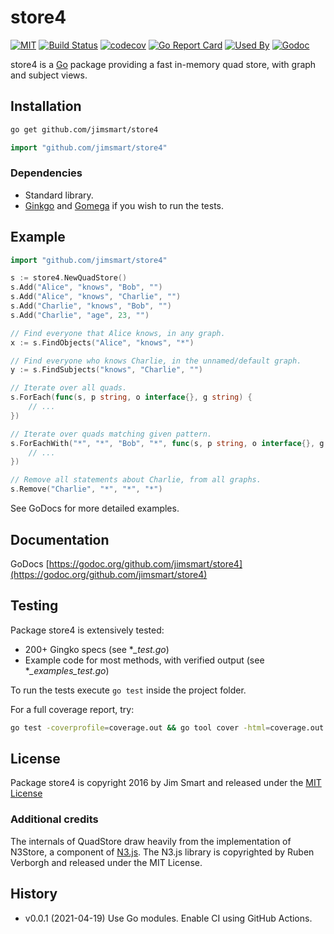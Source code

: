 # store4

[![MIT](https://img.shields.io/badge/license-MIT-blue.svg?style=flat)](LICENSE.md)
[![Build Status](https://github.com/jimsmart/store4/actions/workflows/main.yml/badge.svg)](https://github.com/jimsmart/store4/actions/workflows/main.yml)
[![codecov](https://codecov.io/gh/jimsmart/store4/branch/master/graph/badge.svg)](https://codecov.io/gh/jimsmart/store4)
[![Go Report Card](https://goreportcard.com/badge/github.com/jimsmart/store4)](https://goreportcard.com/report/github.com/jimsmart/store4)
[![Used By](https://img.shields.io/sourcegraph/rrc/github.com/jimsmart/store4.svg)](https://sourcegraph.com/github.com/jimsmart/store4)
[![Godoc](https://img.shields.io/badge/godoc-reference-blue.svg?style=flat)](https://godoc.org/github.com/jimsmart/store4)

store4 is a [Go](https://golang.org) package providing a fast in-memory quad store, with graph and subject views.

## Installation

```bash
go get github.com/jimsmart/store4
```

```go
import "github.com/jimsmart/store4"
```

### Dependencies

- Standard library.
- [Ginkgo](https://onsi.github.io/ginkgo/) and [Gomega](https://onsi.github.io/gomega/) if you wish to run the tests.

## Example

```go
import "github.com/jimsmart/store4"

s := store4.NewQuadStore()
s.Add("Alice", "knows", "Bob", "")
s.Add("Alice", "knows", "Charlie", "")
s.Add("Charlie", "knows", "Bob", "")
s.Add("Charlie", "age", 23, "")

// Find everyone that Alice knows, in any graph.
x := s.FindObjects("Alice", "knows", "*")

// Find everyone who knows Charlie, in the unnamed/default graph.
y := s.FindSubjects("knows", "Charlie", "")

// Iterate over all quads.
s.ForEach(func(s, p string, o interface{}, g string) {
    // ...
})

// Iterate over quads matching given pattern.
s.ForEachWith("*", "*", "Bob", "*", func(s, p string, o interface{}, g string) {
    // ...
})

// Remove all statements about Charlie, from all graphs.
s.Remove("Charlie", "*", "*", "*")
```

See GoDocs for more detailed examples.

## Documentation

GoDocs [https://godoc.org/github.com/jimsmart/store4](https://godoc.org/github.com/jimsmart/store4)

## Testing

Package store4 is extensively tested:

- 200+ Gingko specs (see **_test.go*)
- Example code for most methods, with verified output (see **_examples_test.go*)

To run the tests execute `go test` inside the project folder.

For a full coverage report, try:

```bash
go test -coverprofile=coverage.out && go tool cover -html=coverage.out
```

## License

Package store4 is copyright 2016 by Jim Smart and released under the [MIT License](LICENSE.md)

### Additional credits

The internals of QuadStore draw heavily from the implementation of N3Store, a component of [N3.js](https://github.com/RubenVerborgh/N3.js). The N3.js library is copyrighted by Ruben Verborgh and released under the MIT License.

## History

- v0.0.1 (2021-04-19) Use Go modules. Enable CI using GitHub Actions.
